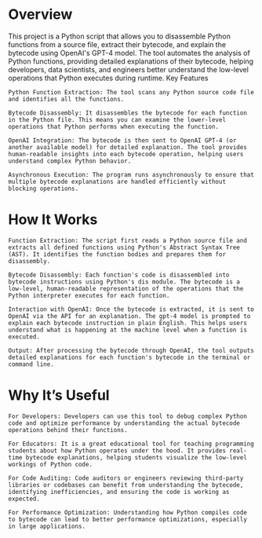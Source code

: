 # Overview

This project is a Python script that allows you to disassemble Python functions from a source file, extract their bytecode, and explain the bytecode using OpenAI's GPT-4 model. The tool automates the analysis of Python functions, providing detailed explanations of their bytecode, helping developers, data scientists, and engineers better understand the low-level operations that Python executes during runtime.
Key Features

    Python Function Extraction: The tool scans any Python source code file and identifies all the functions.

    Bytecode Disassembly: It disassembles the bytecode for each function in the Python file. This means you can examine the lower-level operations that Python performs when executing the function.

    OpenAI Integration: The bytecode is then sent to OpenAI GPT-4 (or another available model) for detailed explanation. The tool provides human-readable insights into each bytecode operation, helping users understand complex Python behavior.

    Asynchronous Execution: The program runs asynchronously to ensure that multiple bytecode explanations are handled efficiently without blocking operations.

# How It Works

    Function Extraction: The script first reads a Python source file and extracts all defined functions using Python's Abstract Syntax Tree (AST). It identifies the function bodies and prepares them for disassembly.

    Bytecode Disassembly: Each function's code is disassembled into bytecode instructions using Python's dis module. The bytecode is a low-level, human-readable representation of the operations that the Python interpreter executes for each function.

    Interaction with OpenAI: Once the bytecode is extracted, it is sent to OpenAI via the API for an explanation. The gpt-4 model is prompted to explain each bytecode instruction in plain English. This helps users understand what is happening at the machine level when a function is executed.

    Output: After processing the bytecode through OpenAI, the tool outputs detailed explanations for each function's bytecode in the terminal or command line.

# Why It’s Useful

    For Developers: Developers can use this tool to debug complex Python code and optimize performance by understanding the actual bytecode operations behind their functions.

    For Educators: It is a great educational tool for teaching programming students about how Python operates under the hood. It provides real-time bytecode explanations, helping students visualize the low-level workings of Python code.

    For Code Auditing: Code auditors or engineers reviewing third-party libraries or codebases can benefit from understanding the bytecode, identifying inefficiencies, and ensuring the code is working as expected.

    For Performance Optimization: Understanding how Python compiles code to bytecode can lead to better performance optimizations, especially in large applications.

